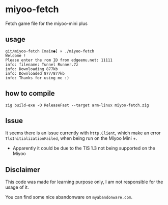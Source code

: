 # miyoo-fetch

Fetch game file for the miyoo-mini plus

## usage

```
git/miyoo-fetch [main●] » ./miyoo-fetch
Welcome !
Please enter the rom ID from edgeemu.net: 11111
info: filename: Tunnel Runner.7z
info: Downloading 877kb
info: Downloaded 877/877kb
info: Thanks for using me :)
```

## how to compile
`zig build-exe -O ReleaseFast --target arm-linux miyoo-fetch.zig`

## Issue

It seems there is an issue currently with `http.Client`, which make an error `TlsInitializationFailed`, when being run on the Miyoo Mini +.

* Apparently it could be due to the TlS 1.3 not being supported on the Miyoo

## Disclaimer

This code was made for learning purpose only, I am not responsible for the usage of it.

You can find some nice abandonware on `myabandonware.com`.
